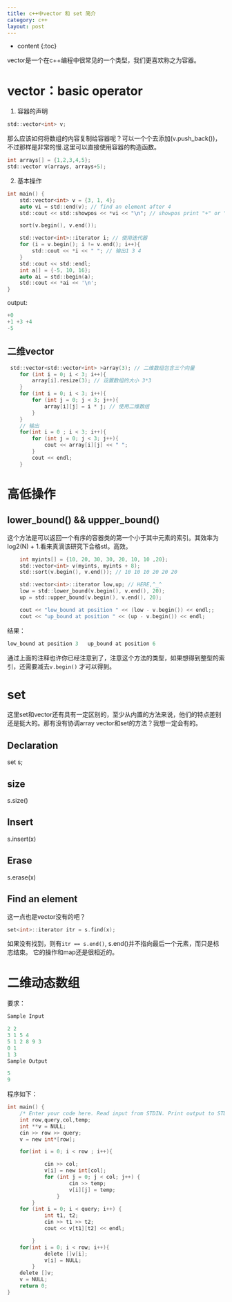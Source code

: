 ```yaml
---
title: c++中vector 和 set 简介
category: c++
layout: post
---
```

* content
{:toc}

vector是一个在c++编程中很常见的一个类型，我们更喜欢称之为容器。

# vector：basic operator

1. 容器的声明

```c
std::vector<int> v;
```
那么应该如何将数组的内容复制给容器呢？可以一个个去添加(v.push_back())，不过那样是非常的慢.这里可以直接使用容器的构造函数。

```c
int arrays[] = {1,2,3,4,5};
std::vector v(arrays, arrays+5);
```

2. 基本操作

```c
int main() {
    std::vector<int> v = {3, 1, 4};
    auto vi = std::end(v); // find an element after 4
    std::cout << std::showpos << *vi << "\n"; // showpos print "+" or "-"

    sort(v.begin(), v.end());

    std::vector<int>::iterator i; // 使用迭代器
    for (i = v.begin(); i != v.end(); i++){
        std::cout << *i << " "; // 输出1 3 4
    }
    std::cout << std::endl;
    int a[] = {-5, 10, 16};
    auto ai = std::begin(a);
    std::cout << *ai << '\n';
}
```
output:

```c
+0
+1 +3 +4 
-5
```
## 二维vector

```c
 std::vector<std::vector<int> >array(3); // 二维数组包含三个向量
    for (int i = 0; i < 3; i++){
        array[i].resize(3); // 设置数组的大小 3*3
    }
    for (int i = 0; i < 3; i++){
        for (int j = 0; j < 3; j++){
            array[i][j] = i * j; // 使用二维数组
        }
    }
    // 输出
    for(int i = 0 ; i < 3; i++){
        for (int j = 0; j < 3; j++){
            cout << array[i][j] << " ";
        }
        cout << endl;
    }
```

# 高低操作

## lower_bound()  && uppper_bound()
这个方法是可以返回一个有序的容器类的第一个小于其中元素的索引。其效率为log2(N) + 1.看来真滴该研究下合格stl。高效。
```c
	int myints[] = {10, 20, 30, 30, 20, 10, 10 ,20};
	std::vector<int> v(myints, myints + 8);
	std::sort(v.begin(), v.end()); // 10 10 10 20 20 20

	std::vector<int>::iterator low,up; // HERE,^_^
	low = std::lower_bound(v.begin(), v.end(), 20);
	up = std::upper_bound(v.begin(), v.end(), 20);

	cout << "low_bound at position " << (low - v.begin()) << endl;;
	cout << "up_bound at position " << (up - v.begin()) << endl;
```
结果：

```c
low_bound at position 3   up_bound at position 6
```
通过上面的注释也许你已经注意到了，注意这个方法的类型，如果想得到整型的索引，还需要减去`v.begin()`
才可以得到。

# set
这里set和vector还有具有一定区别的，至少从内置的方法来说，他们的特点差别还是挺大的。那有没有协调array
 vector和set的方法？我想一定会有的。

## Declaration
 set<int> s;

## size
 s.size()

## Insert
s.insert(x)

## Erase
s.erase(x)

## Find an element
这一点也是vector没有的吧？
```c
set<int>::iterator itr = s.find(x);
```
如果没有找到，则有`itr == s.end()`, s.end()并不指向最后一个元素，而只是标志结束。
它的操作和map还是很相近的。

# 二维动态数组

要求：
```c
Sample Input

2 2
3 1 5 4
5 1 2 8 9 3
0 1
1 3
Sample Output

5
9
```
程序如下：
```c
int main() {
    /* Enter your code here. Read input from STDIN. Print output to STDOUT */
    int row,query,col,temp;
    int **v = NULL;
    cin >> row >> query;
    v = new int*[row];

    for(int i = 0; i < row ; i++){

            cin >> col;
            v[i] = new int[col];
            for (int j = 0; j < col; j++) {
	                cin >> temp;
	                v[i][j] = temp;
	            }
        }
    for (int i = 0; i < query; i++) {
            int t1, t2;
            cin >> t1 >> t2;
            cout << v[t1][t2] << endl;

        }
    for(int i = 0; i < row; i++){
            delete []v[i];
            v[i] = NULL;
        }
    delete []v;
    v = NULL;
    return 0;
}
```

